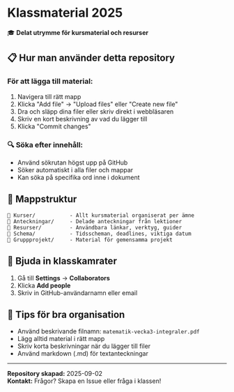 # Klassmaterial 2025

🎓 **Delat utrymme för kursmaterial och resurser**

## 📋 Hur man använder detta repository

### För att lägga till material:
1. Navigera till rätt mapp
2. Klicka "Add file" → "Upload files" eller "Create new file"
3. Dra och släpp dina filer eller skriv direkt i webbläsaren
4. Skriv en kort beskrivning av vad du lägger till
5. Klicka "Commit changes"

### 🔍 Söka efter innehåll:
- Använd sökrutan högst upp på GitHub
- Söker automatiskt i alla filer och mappar
- Kan söka på specifika ord inne i dokument

## 📁 Mappstruktur

```
📁 Kurser/           - Allt kursmaterial organiserat per ämne
📁 Anteckningar/     - Delade anteckningar från lektioner
📁 Resurser/         - Användbara länkar, verktyg, guider
📁 Schema/           - Tidsscheman, deadlines, viktiga datum
📁 Gruppprojekt/     - Material för gemensamma projekt
```

## 👥 Bjuda in klasskamrater

1. Gå till **Settings** → **Collaborators**
2. Klicka **Add people**
3. Skriv in GitHub-användarnamn eller email

## 📝 Tips för bra organisation

- Använd beskrivande filnamn: `matematik-vecka3-integraler.pdf`
- Lägg alltid material i rätt mapp
- Skriv korta beskrivningar när du lägger till filer
- Använd markdown (.md) för textanteckningar

---

**Repository skapad:** 2025-09-02  
**Kontakt:** Frågor? Skapa en Issue eller fråga i klassen!